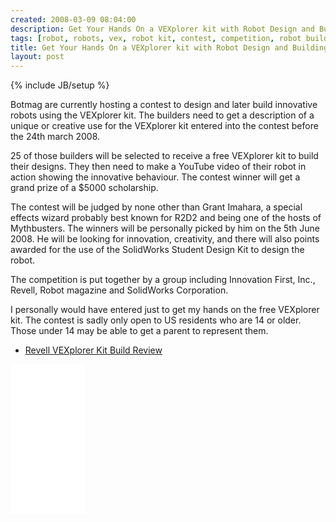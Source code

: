 ```yaml
---
created: 2008-03-09 08:04:00
description: Get Your Hands On a VEXplorer kit with Robot Design and Building Contest!
tags: [robot, robots, vex, robot kit, contest, competition, robot building]
title: Get Your Hands On a VEXplorer kit with Robot Design and Building Contest!
layout: post
---
```

{% include JB/setup %}

Botmag are currently hosting a contest to design and later build innovative robots using the VEXplorer kit. The builders need to get a description of a unique or creative use for the VEXplorer kit entered into  the contest before the 24th march 2008.

25 of those builders will be selected to receive a free VEXplorer kit to build their designs. They then need to make a YouTube video of their robot in action showing the innovative behaviour. The contest winner will get a grand prize of a $5000 scholarship.

The contest will be judged by none other than Grant Imahara, a special effects wizard probably best known for R2D2 and being one of the hosts of Mythbusters. The winners will be personally picked by him on the 5th June 2008. He will be looking for innovation, creativity, and there will also points awarded for the use of the SolidWorks Student Design Kit to design the robot.

The competition is put together by a group including Innovation First, Inc., Revell, Robot magazine and SolidWorks Corporation.

I personally would have entered just to get my hands on the free VEXplorer kit. The contest is sadly only open to US residents who are 14 or older. Those under 14 may be able to get a parent to represent them.

* [Revell VEXplorer Kit Build Review](https://www.cybermodeler.com/hobby/builds/rm/build_vexplorer.shtml)

<iframe style="width:120px;height:240px;" marginwidth="0" marginheight="0" scrolling="no" frameborder="0" src="//ws-eu.amazon-adsystem.com/widgets/q?ServiceVersion=20070822&OneJS=1&Operation=GetAdHtml&MarketPlace=GB&source=ss&ref=as_ss_li_til&ad_type=product_link&tracking_id=orionrobots-21&language=en_GB&marketplace=amazon&region=GB&placement=B082WD5YV9&asins=B082WD5YV9&linkId=e40e6e6802507d8646f3131923f1dea1&show_border=true&link_opens_in_new_window=true"></iframe><!-- lego mindstorms review 2021 -->
